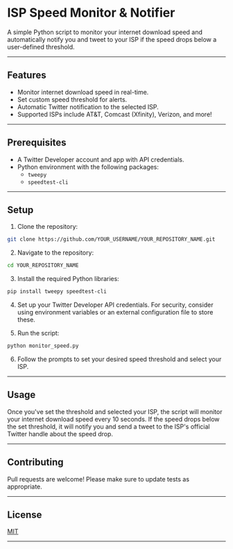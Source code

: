 # ISP Speed Monitor & Notifier

A simple Python script to monitor your internet download speed and automatically notify you and tweet to your ISP if the speed drops below a user-defined threshold.

---

## Features

- Monitor internet download speed in real-time.
- Set custom speed threshold for alerts.
- Automatic Twitter notification to the selected ISP.
- Supported ISPs include AT&T, Comcast (Xfinity), Verizon, and more!

---

## Prerequisites

- A Twitter Developer account and app with API credentials.
- Python environment with the following packages:
  - `tweepy`
  - `speedtest-cli`

---

## Setup

1. Clone the repository:

```bash
git clone https://github.com/YOUR_USERNAME/YOUR_REPOSITORY_NAME.git
```

2. Navigate to the repository:

```bash
cd YOUR_REPOSITORY_NAME
```

3. Install the required Python libraries:

```bash
pip install tweepy speedtest-cli
```

4. Set up your Twitter Developer API credentials. For security, consider using environment variables or an external configuration file to store these.

5. Run the script:

```bash
python monitor_speed.py
```

6. Follow the prompts to set your desired speed threshold and select your ISP.

---

## Usage

Once you've set the threshold and selected your ISP, the script will monitor your internet download speed every 10 seconds. If the speed drops below the set threshold, it will notify you and send a tweet to the ISP's official Twitter handle about the speed drop.

---

## Contributing

Pull requests are welcome! Please make sure to update tests as appropriate.

---

## License

[MIT](https://choosealicense.com/licenses/mit/)

---


